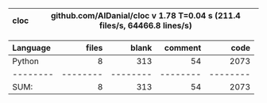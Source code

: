 cloc|github.com/AlDanial/cloc v 1.78  T=0.04 s (211.4 files/s, 64466.8 lines/s)
--- | ---

Language|files|blank|comment|code
:-------|-------:|-------:|-------:|-------:
Python|8|313|54|2073
--------|--------|--------|--------|--------
SUM:|8|313|54|2073
